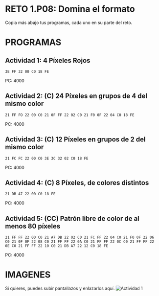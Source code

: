 # RETO 1.P08: Domina el formato
Copia más abajo tus programas, cada uno en su parte del reto.

# PROGRAMAS

## Actividad 1: 4 Píxeles Rojos
```
3E FF 32 00 C0 18 FE
```
PC: 4000

## Actividad 2: (C) 24 Píxeles en grupos de 4 del mismo color
```
21 FF FO 22 00 C0 21 0F FF 22 02 C0 21 F0 0F 22 04 C0 18 FE
```
PC: 4000

## Actividad 3: (C) 12 Píxeles en grupos de 2 del mismo color
```
21 FC FC 22 00 C0 3E 3C 32 02 C0 18 FE
```
PC: 4000

## Actividad 4: (C) 8 Píxeles, de colores distintos
```
21 DB A7 22 00 C0 18 FE
```
PC: 4000
## Actividad 5: (CC) Patrón libre de color de al menos 80 píxeles
```
21 FF FF 22 00 C0 21 A7 DB 22 02 C0 21 FC FF 22 04 C0 21 F0 0F 22 06 C0 21 0F 0F 22 08 C0 21 FF FF 22 0A C0 21 FF FF 22 0C C0 21 FF FF 22 0E C0 21 FF FF 22 10 C0 21 DB A7 22 12 C0 18 FE
```
PC: 4000

# IMAGENES
Si quieres, puedes subir pantallazos y enlazarlos aquí.
![Actividad 1](/pixelrojo.png)

